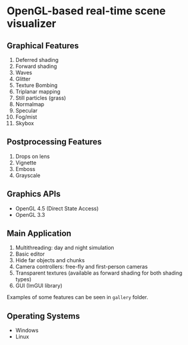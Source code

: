 # OpenGL-based real-time scene visualizer

## Graphical Features
1. Deferred shading
2. Forward shading
3. Waves
4. Glitter
5. Texture Bombing
6. Triplanar mapping
7. Still particles (grass)
8. Normalmap
9. Specular
10. Fog/mist
11. Skybox

## Postprocessing Features
1. Drops on lens
2. Vignette
3. Emboss
4. Grayscale

## Graphics APIs
 - OpenGL 4.5 (Direct State Access)
 - OpenGL 3.3

## Main Application
1. Multithreading: day and night simulation
2. Basic editor
3. Hide far objects and chunks
4. Camera controllers: free-fly and first-person cameras
5. Transparent textures (available as forward shading for both shading types)
6. GUI (ImGUI library)

Examples of some features can be seen in `gallery` folder.

## Operating Systems
- Windows
- Linux